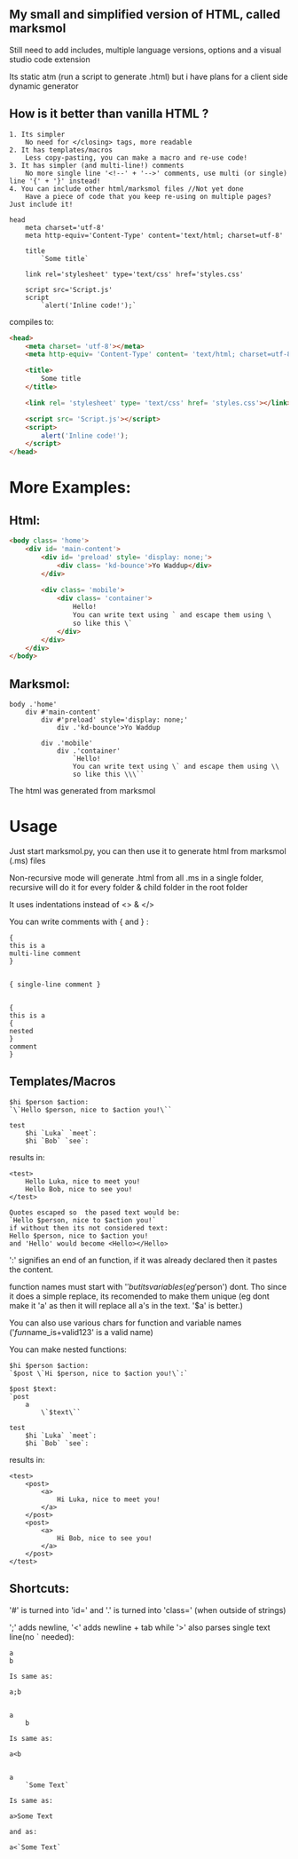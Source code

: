 ## My small and simplified version of HTML, called marksmol

Still need to add includes, multiple language versions, options and a visual studio code extension

Its static atm (run a script to generate .html) but i have plans for a client side dynamic generator

## How is it better than vanilla HTML ?

    1. Its simpler
        No need for </closing> tags, more readable
    2. It has templates/macros
        Less copy-pasting, you can make a macro and re-use code!
    3. It has simpler (and multi-line!) comments
        No more single line '<!--' + '-->' comments, use multi (or single) line '{' + '}' instead!
    4. You can include other html/marksmol files //Not yet done
        Have a piece of code that you keep re-using on multiple pages? Just include it!


```racket
head
    meta charset='utf-8'
    meta http-equiv='Content-Type' content='text/html; charset=utf-8'
    
    title
        `Some title`
        
    link rel='stylesheet' type='text/css' href='styles.css'
    
    script src='Script.js'
    script
        `alert('Inline code!');`
```

compiles to:

```html
<head>
    <meta charset= 'utf-8'></meta>
    <meta http-equiv= 'Content-Type' content= 'text/html; charset=utf-8'></meta>

    <title>
        Some title
    </title>

    <link rel= 'stylesheet' type= 'text/css' href= 'styles.css'></link>

    <script src= 'Script.js'></script>
    <script>
        alert('Inline code!');
    </script>
</head>
```


# More Examples:

## Html:
```html
<body class= 'home'>
	<div id= 'main-content'>
		<div id= 'preload' style= 'display: none;'>
			<div class= 'kd-bounce'>Yo Waddup</div>
		</div>
		
		<div class= 'mobile'>
			<div class= 'container'>
				Hello!
				You can write text using ` and escape them using \
				so like this \`
			</div>
		</div>
	</div>
</body>
```

## Marksmol:
```racket
body .'home'
    div #'main-content'
        div #'preload' style='display: none;'
            div .'kd-bounce'>Yo Waddup
        
        div .'mobile'
            div .'container'
                `Hello!
                You can write text using \` and escape them using \\
                so like this \\\``
```


The html was generated from marksmol

# Usage
Just start marksmol.py, you can then use it to generate html from marksmol (.ms) files

Non-recursive mode will generate .html from all .ms in a single folder,
recursive will do it for every folder & child folder in the root folder

It uses indentations instead of <> & </>


You can write comments with { and } :
```
{
this is a
multi-line comment
}


{ single-line comment }


{
this is a
{
nested
}
comment
}
```


## Templates/Macros

```
$hi $person $action:
`\`Hello $person, nice to $action you!\``

test
	$hi `Luka` `meet`:
	$hi `Bob` `see`:
```
results in:
```
<test>
	Hello Luka, nice to meet you!
	Hello Bob, nice to see you!
</test>
```


```
Quotes escaped so  the pased text would be:
`Hello $person, nice to $action you!`
if without then its not considered text:
Hello $person, nice to $action you!
and 'Hello' would become <Hello></Hello>
```

':' signifies an end of an function, if it was already declared then it pastes the content.

function names must start with '$' but its variables (eg '$person') dont. Tho since it does a simple replace, its recomended to make them unique (eg dont make it 'a' as then it will replace all a's in the text. '$a' is better.)

You can also use various chars for function and variable names ('$fun%ction$name_is+valid123' is a valid name)

You can make nested functions:

```
$hi $person $action:
`$post \`Hi $person, nice to $action you!\`:`

$post $text:
`post
	a
		\`$text\``

test
	$hi `Luka` `meet`:
	$hi `Bob` `see`:
```
results in:
```
<test>
	<post>
		<a>
			Hi Luka, nice to meet you!
		</a>
	</post>
	<post>
		<a>
			Hi Bob, nice to see you!
		</a>
	</post>
</test>
```

## Shortcuts:

'&#35;' is turned into 'id=' and '.' is turned into 'class=' (when outside of strings)

';' adds newline, '<' adds newline + tab while '>' also parses single text line(no ` needed):

```
a
b

Is same as:

a;b

```
```

a
	b

Is same as:

a<b

```
```

a
	`Some Text`

Is same as:

a>Some Text

and as:

a<`Some Text`
```


